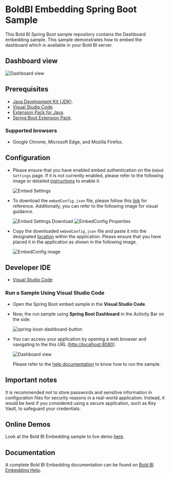 # BoldBI Embedding Spring Boot Sample

This Bold BI Spring Boot sample repository contains the Dashboard embedding sample. This sample demonstrates how to embed the dashboard which is available in your Bold BI server.

## Dashboard view

   ![Dashboard view](/images/dashboard.png)

## Prerequisites

* [Java Development Kit (JDK)](https://www.microsoft.com/openjdk).
* [Visual Studio Code](https://code.visualstudio.com/download).
* [Extension Pack for Java](https://marketplace.visualstudio.com/items?itemName=vscjava.vscode-java-pack).
* [Spring Boot Extension Pack](https://marketplace.visualstudio.com/items?itemName=pivotal.vscode-boot-dev-pack).

### Supported browsers
  
* Google Chrome, Microsoft Edge, and Mozilla Firefox.

## Configuration

* Please ensure that you have enabled embed authentication on the `Embed Settings` page. If it is not currently enabled, please refer to the following image or detailed [instructions](https://help.boldbi.com/site-administration/embed-settings/#get-embed-secret-code?utm_source=github&utm_medium=backlinks) to enable it.

    ![Embed Settings](/images/enable-embedsecretkey.png)

* To download the `embedConfig.json` file, please follow this [link](https://help.boldbi.com/site-administration/embed-settings/#get-embed-configuration-file?utm_source=github&utm_medium=backlinks) for reference. Additionally, you can refer to the following image for visual guidance.

    ![Embed Settings Download](/images/download-embedsecretkey.png)
    ![EmbedConfig Properties](/images/embedconfig-file.png)

* Copy the downloaded `embedConfig.json` file and paste it into the designated [location](https://github.com/boldbi/spring-boot-sample/tree/master/src/main/resources) within the application. Please ensure that you have placed it in the application as shown in the following image.

   ![EmbedConfig image](/images/embedconfig-location.png)

## Developer IDE

* [Visual Studio Code](https://code.visualstudio.com/download)

### Run a Sample Using Visual Studio Code

* Open the Spring Boot embed sample in the **Visual Studio Code**.

* Now, the run sample using **Spring Boot Dashboard** in the Activity Bar on the side.

    ![spring-boot-dashboard-button](/images/sample-run.png)

* You can access your application by opening a web browser and navigating to the this URL (<http://localhost:8080>).

    ![Dashboard view](/images/dashboard.png)

  Please refer to the [help documentation](https://help.boldbi.com/embedding-options/embedding-sdk/samples/spring-boot/?utm_source=github&utm_medium=backlinks) to know how to run the sample.

## Important notes

It is recommended not to store passwords and sensitive information in configuration files for security reasons in a real-world application. Instead, it would be best if you considered using a secure application, such as Key Vault, to safeguard your credentials.

## Online Demos

Look at the Bold BI Embedding sample to live demo [here](https://samples.boldbi.com/embed?utm_source=github&utm_medium=backlinks).

## Documentation

A complete Bold BI Embedding documentation can be found on [Bold BI Embedding Help](https://help.boldbi.com/embedded-bi/javascript-based/?utm_source=github&utm_medium=backlinks).
